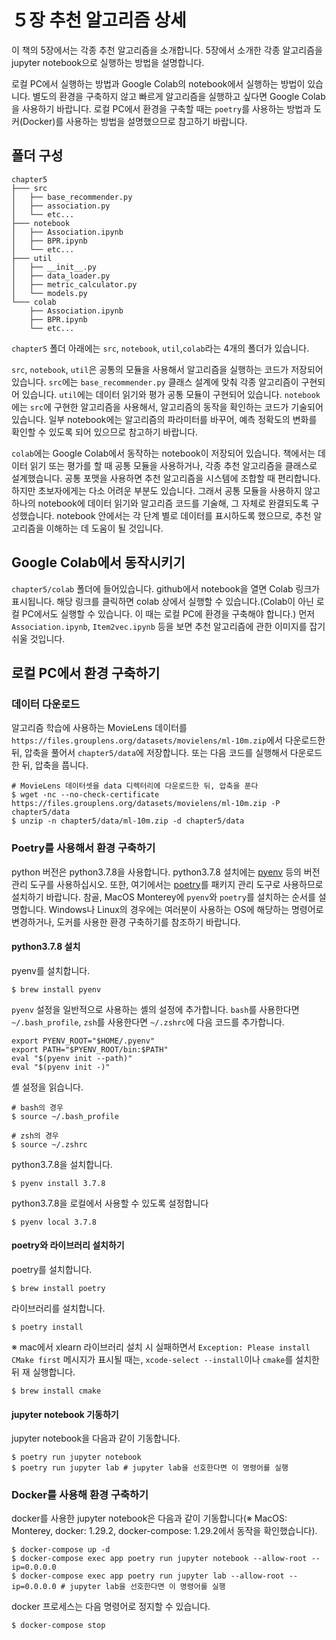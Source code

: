 # ５장 추천 알고리즘 상세

이 책의 5장에서는 각종 추천 알고리즘을 소개합니다. 5장에서 소개한 각종 알고리즘을 jupyter notebook으로 실행하는 방법을 설명합니다.

로컬 PC에서 실행하는 방법과 Google Colab의 notebook에서 실행하는 방법이 있습니다. 별도의 환경을 구축하지 않고 빠르게 알고리즘을 실행하고 싶다면 Google Colab을 사용하기 바랍니다. 로컬 PC에서 환경을 구축할 때는 `poetry`를 사용하는 방법과 도커(Docker)를 사용하는 방법을 설명했으므로 참고하기 바랍니다.

## 폴더 구성
```
chapter5
├─── src
│   ├── base_recommender.py
│   ├── association.py
│   └── etc...
├─── notebook
│   ├── Association.ipynb
│   ├── BPR.ipynb
│   └── etc...
├─── util
│   ├── __init__.py
│   ├── data_loader.py
│   ├── metric_calculator.py
│   └── models.py
└─── colab
    ├── Association.ipynb
    ├── BPR.ipynb
    └── etc...
```

`chapter5` 폴더 아래에는 `src`, `notebook`, `util`,`colab`라는 4개의 폴더가 있습니다.

`src`, `notebook`, `util`은 공통의 모듈을 사용해서 알고리즘을 실행하는 코드가 저장되어 있습니다. `src`에는 `base_recommender.py` 클래스 설계에 맞춰 각종 알고리즘이 구현되어 있습니다. `util`에는 데이터 읽기와 평가 공통 모듈이 구현되어 있습니다. `notebook`에는 `src`에 구현한 알고리즘을 사용해서, 알고리즘의 동작을 확인하는 코드가 기술되어 있습니다. 일부 notebook에는 알고리즘의 파라미터를 바꾸어, 예측 정확도의 변화를 확인할 수 있도록 되어 있으므로 참고하기 바랍니다.

`colab`에는 Google Colab에서 동작하는 notebook이 저장되어 있습니다. 책에서는 데이터 읽기 또는 평가를 할 때 공통 모듈을 사용하거나, 각종 추천 알고리즘을 클래스로 설계했습니다. 공통 포맷을 사용하면 추천 알고리즘을 시스템에 조합할 때 편리합니다. 하지만 초보자에게는 다소 어려운 부분도 있습니다. 그래서 공통 모듈을 사용하지 않고 하나의 notebook에 데이터 읽기와 알고리즘 코드를 기술해, 그 자체로 완결되도록 구성했습니다. notebook 안에서는 각 단계 별로 데이터를 표시하도록 했으므로, 추천 알고리즘을 이해하는 데 도움이 될 것입니다.

## Google Colab에서 동작시키기

`chapter5/colab` 폴더에 들어있습니다. github에서 notebook을 열면 Colab 링크가 표시됩니다. 해당 링크를 클릭하면 colab 상에서 실행할 수 있습니다.(Colab이 아닌 로컬 PC에서도 실행할 수 있습니다. 이 때는 로컬 PC에 환경을 구축해야 합니다.) 먼저 `Association.ipynb`, `Item2vec.ipynb` 등을 보면 추천 알고리즘에 관한 이미지를 잡기 쉬울 것입니다.

## 로컬 PC에서 환경 구축하기

### 데이터 다운로드

알고리즘 학습에 사용하는 MovieLens 데이터를 `https://files.grouplens.org/datasets/movielens/ml-10m.zip`에서 다운로드한 뒤, 압축을 풀어서 `chapter5/data`에 저장합니다. 또는 다음 코드를 실행해서 다운로드한 뒤, 압축을 풉니다.

```
# MovieLens 데이터셋을 data 디렉터리에 다운로드한 뒤, 압축을 푼다
$ wget -nc --no-check-certificate https://files.grouplens.org/datasets/movielens/ml-10m.zip -P chapter5/data
$ unzip -n chapter5/data/ml-10m.zip -d chapter5/data
```

### Poetry를 사용해서 환경 구축하기

python 버전은 python3.7.8을 사용합니다. python3.7.8 설치에는 [pyenv](https://github.com/pyenv/pyenv) 등의 버전 관리 도구를 사용하십시오. 또한, 여기에서는 [poetry](https://python-poetry.org/)를 패키지 관리 도구로 사용하므로 설치하기 바랍니다. 참골, MacOS Monterey에 `pyenv`와 `poetry`를 설치하는 순서를 설명합니다. Windows나 Linux의 경우에는 여러분이 사용하는 OS에 해당하는 명령어로 변경하거나, 도커를 사용한 환경 구축하기를 참조하기 바랍니다.

#### python3.7.8 설치

pyenv를 설치합니다.

```
$ brew install pyenv
```

`pyenv` 설정을 일반적으로 사용하는 셸의 설정에 추가합니다. `bash`를 사용한다면 `~/.bash_profile`, `zsh`를 사용한다면 `~/.zshrc`에 다음 코드를 추가합니다.

```
export PYENV_ROOT="$HOME/.pyenv"
export PATH="$PYENV_ROOT/bin:$PATH"
eval "$(pyenv init --path)"
eval "$(pyenv init -)"
```

셸 설정을 읽습니다.

```
# bash의 경우
$ source ~/.bash_profile

# zsh의 경우
$ source ~/.zshrc
```

python3.7.8을 설치합니다.

```
$ pyenv install 3.7.8
```

python3.7.8을 로컬에서 사용할 수 있도록 설정합니다

```
$ pyenv local 3.7.8
```

#### poetry와 라이브러리 설치하기

poetry를 설치합니다.

```
$ brew install poetry
```

라이브러리를 설치합니다.

```
$ poetry install
```

※ mac에서 xlearn 라이브러리 설치 시 실패하면서 `Exception: Please install CMake first` 메시지가 표시될 때는, `xcode-select --install`이나 `cmake`를 설치한 뒤 재 실행합니다.

```
$ brew install cmake
```

#### jupyter notebook 기동하기

jupyter notebook을 다음과 같이 기동합니다.

```
$ poetry run jupyter notebook 
$ poetry run jupyter lab # jupyter lab을 선호한다면 이 명령어를 실행
```

### Docker를 사용해 환경 구축하기

docker를 사용한 jupyter notebook은 다음과 같이 기동합니다(※ MacOS: Monterey, docker: 1.29.2, docker-compose: 1.29.2에서 동작을 확인했습니다).

```
$ docker-compose up -d
$ docker-compose exec app poetry run jupyter notebook --allow-root --ip=0.0.0.0
$ docker-compose exec app poetry run jupyter lab --allow-root --ip=0.0.0.0 # jupyter lab을 선호한다면 이 명령어를 실행
```

docker 프로세스는 다음 명령어로 정지할 수 있습니다.

```
$ docker-compose stop
```

